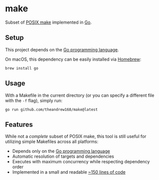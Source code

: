 # make

Subset of [POSIX make](https://pubs.opengroup.org/onlinepubs/9699919799/utilities/make.html) implemented in [Go](https://golang.org/dl/).

## Setup

This project depends on the [Go programming language](https://golang.org/dl/).

On macOS, this dependency can be easily installed via [Homebrew](https://brew.sh/):

```
brew install go
```

## Usage

With a Makefile in the current directory (or you can specify a different file with the `-f` flag), simply run:

```
go run github.com/theandrew168/make@latest
```

## Features

While not a _complete_ subset of POSIX make, this tool is still useful for utilizing simple Makefiles across all platforms:

- Depends only on the [Go programming language](https://golang.org/dl/)
- Automatic resolution of targets and dependencies
- Executes with maximum concurrency while respecting dependency order
- Implemented in a small and readable [~150 lines of code](https://github.com/theandrew168/make/blob/main/make.go)
